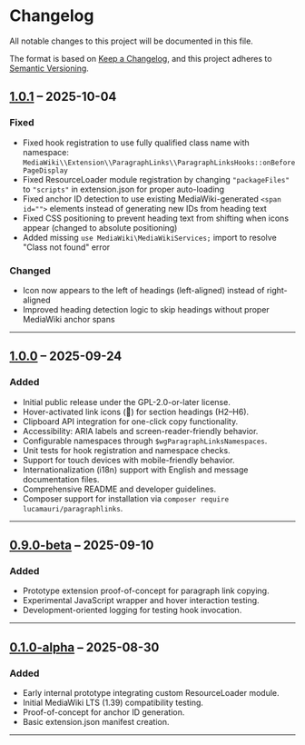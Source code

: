 # Changelog

All notable changes to this project will be documented in this file.

The format is based on [Keep a Changelog](https://keepachangelog.com/en/1.1.0/),
and this project adheres to [Semantic Versioning](https://semver.org/spec/v2.0.0.html).


## [1.0.1] – 2025-10-04
### Fixed
- Fixed hook registration to use fully qualified class name with namespace: `MediaWiki\\Extension\\ParagraphLinks\\ParagraphLinksHooks::onBeforePageDisplay`
- Fixed ResourceLoader module registration by changing `"packageFiles"` to `"scripts"` in extension.json for proper auto-loading
- Fixed anchor ID detection to use existing MediaWiki-generated `<span id="">` elements instead of generating new IDs from heading text
- Fixed CSS positioning to prevent heading text from shifting when icons appear (changed to absolute positioning)
- Added missing `use MediaWiki\MediaWikiServices;` import to resolve "Class not found" error

### Changed
- Icon now appears to the left of headings (left-aligned) instead of right-aligned
- Improved heading detection logic to skip headings without proper MediaWiki anchor spans

---

## [1.0.0] – 2025-09-24
### Added
- Initial public release under the GPL-2.0-or-later license.
- Hover-activated link icons (🔗) for section headings (H2–H6).
- Clipboard API integration for one-click copy functionality.
- Accessibility: ARIA labels and screen-reader-friendly behavior.
- Configurable namespaces through `$wgParagraphLinksNamespaces`.
- Unit tests for hook registration and namespace checks.
- Support for touch devices with mobile-friendly behavior.
- Internationalization (i18n) support with English and message documentation files.
- Comprehensive README and developer guidelines.
- Composer support for installation via `composer require lucamauri/paragraphlinks`.

---

## [0.9.0-beta] – 2025-09-10
### Added
- Prototype extension proof-of-concept for paragraph link copying.
- Experimental JavaScript wrapper and hover interaction testing.
- Development-oriented logging for testing hook invocation.

---

## [0.1.0-alpha] – 2025-08-30
### Added
- Early internal prototype integrating custom ResourceLoader module.
- Initial MediaWiki LTS (1.39) compatibility testing.
- Proof-of-concept for anchor ID generation.
- Basic extension.json manifest creation.

---

[1.0.1]: https://github.com/lucamauri/ParagraphLinks/compare/v1.0.0...v1.0.1
[1.0.0]: https://github.com/lucamauri/ParagraphLinks/releases/tag/v1.0.0
[0.9.0-beta]: https://github.com/lucamauri/ParagraphLinks/releases/tag/v0.9.0-beta
[0.1.0-alpha]: https://github.com/lucamauri/ParagraphLinks/releases/tag/v0.1.0-alpha